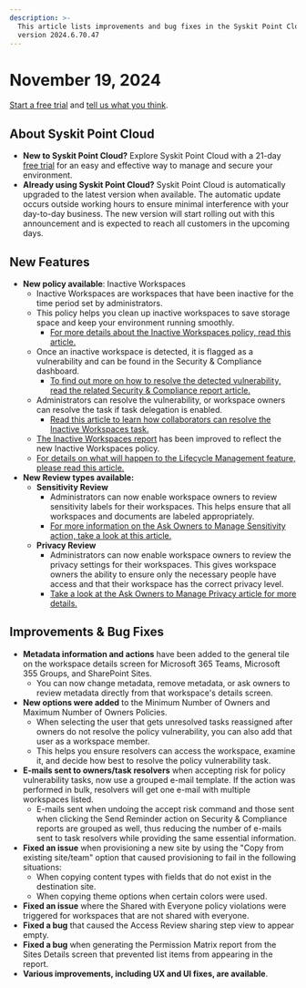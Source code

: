 ```yaml
---
description: >-
  This article lists improvements and bug fixes in the Syskit Point Cloud
  version 2024.6.70.47
---
```


# November 19, 2024

[Start a free trial](https://www.syskit.com/products/point/free-trial/) and [tell us what you think](https://www.syskit.com/company/contact-us/).

## About Syskit Point Cloud

* **New to Syskit Point Cloud?** Explore Syskit Point Cloud with a 21-day [free trial](https://www.syskit.com/products/point/free-trial/) for an easy and effective way to manage and secure your environment.
* **Already using Syskit Point Cloud?** Syskit Point Cloud is automatically upgraded to the latest version when available. The automatic update occurs outside working hours to ensure minimal interference with your day-to-day business. The new version will start rolling out with this announcement and is expected to reach all customers in the upcoming days.

## New Features

* **New policy available**: Inactive Workspaces
  * Inactive Workspaces are workspaces that have been inactive for the time period set by administrators.
  * This policy helps you clean up inactive workspaces to save storage space and keep your environment running smoothly.
    * [For more details about the Inactive Workspaces policy, read this article.](../../governance-and-automation/automated-workflows/inactive-workspaces-admin.md)
  * Once an inactive workspace is detected, it is flagged as a vulnerability and can be found in the Security & Compliance dashboard.
    * [To find out more on how to resolve the detected vulnerability, read the related Security & Compliance report article.](../../governance-and-automation/security-compliance-checks/inactive-workspaces.md)
  * Administrators can resolve the vulnerability, or workspace owners can resolve the task if task delegation is enabled.
    * [Read this article to learn how collaborators can resolve the Inactive Workspaces task.](../../point-collaborators/resolve-governance-tasks/inactive-workspaces.md)
  * [The Inactive Workspaces report](../../reporting/analytics-reports.md#inactive-workspaces-report) has been improved to reflect the new Inactive Workspaces policy.
  * [For details on what will happen to the Lifecycle Management feature, please read this article.](../../governance-and-automation/lifecycle-management/deprecating-lifecyle-management.md) &#x20;
* **New Review types available:**
  * **Sensitivity Review**
    * Administrators can now enable workspace owners to review sensitivity labels for their workspaces. This helps ensure that all workspaces and documents are labeled appropriately.
    * [For more information on the Ask Owners to Manage Sensitivity action, take a look at this article.](../../governance-and-automation/sensitivity-review/request-sensitivity-review.md)
  * **Privacy Review**
    * Administrators can now enable workspace owners to review the privacy settings for their workspaces. This gives workspace owners the ability to ensure only the necessary people have access and that their workspace has the correct privacy level.
    * [Take a look at the Ask Owners to Manage Privacy article for more details.](../../governance-and-automation/privacy-review/request-privacy-review.md)   &#x20;

## Improvements & Bug Fixes

* **Metadata information and actions** have been added to the general tile on the workspace details screen for Microsoft 365 Teams, Microsoft 355 Groups, and SharePoint Sites.
  * You can now change metadata, remove metadata, or ask owners to review metadata directly from that workspace's details screen.
* **New options were added** to the Minimum Number of Owners and Maximum Number of Owners Policies.
  * When selecting the user that gets unresolved tasks reassigned after owners do not resolve the policy vulnerability, you can also add that user as a workspace member. &#x20;
  * This helps you ensure resolvers can access the workspace, examine it, and decide how best to resolve the policy vulnerability task. &#x20;
* **E-mails sent to owners/task resolvers** when accepting risk for policy vulnerability tasks, now use a grouped e-mail template. If the action was performed in bulk, resolvers will get one e-mail with multiple workspaces listed.
  * E-mails sent when undoing the accept risk command and those sent when clicking the Send Reminder action on Security & Compliance reports are grouped as well, thus reducing the number of e-mails sent to task resolvers while providing the same essential information.
* **Fixed an issue** when provisioning a new site by using the "Copy from existing site/team" option that caused provisioning to fail in the following situations:
  * When copying content types with fields that do not exist in the destination site.
  * When copying theme options when certain colors were used.
* **Fixed an issue** where the Shared with Everyone policy violations were triggered for workspaces that are not shared with everyone.
* **Fixed a bug** that caused the Access Review sharing step view to appear empty.
* **Fixed a bug** when generating the Permission Matrix report from the Sites Details screen that prevented list items from appearing in the report.
* **Various improvements, including UX and UI fixes, are available**.
